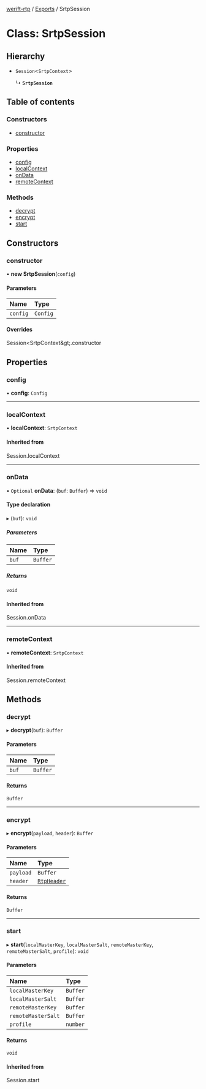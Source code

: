 [werift-rtp](../README.md) / [Exports](../modules.md) / SrtpSession

# Class: SrtpSession

## Hierarchy

- `Session`<`SrtpContext`\>

  ↳ **`SrtpSession`**

## Table of contents

### Constructors

- [constructor](SrtpSession.md#constructor)

### Properties

- [config](SrtpSession.md#config)
- [localContext](SrtpSession.md#localcontext)
- [onData](SrtpSession.md#ondata)
- [remoteContext](SrtpSession.md#remotecontext)

### Methods

- [decrypt](SrtpSession.md#decrypt)
- [encrypt](SrtpSession.md#encrypt)
- [start](SrtpSession.md#start)

## Constructors

### constructor

• **new SrtpSession**(`config`)

#### Parameters

| Name | Type |
| :------ | :------ |
| `config` | `Config` |

#### Overrides

Session&lt;SrtpContext\&gt;.constructor

## Properties

### config

• **config**: `Config`

___

### localContext

• **localContext**: `SrtpContext`

#### Inherited from

Session.localContext

___

### onData

• `Optional` **onData**: (`buf`: `Buffer`) => `void`

#### Type declaration

▸ (`buf`): `void`

##### Parameters

| Name | Type |
| :------ | :------ |
| `buf` | `Buffer` |

##### Returns

`void`

#### Inherited from

Session.onData

___

### remoteContext

• **remoteContext**: `SrtpContext`

#### Inherited from

Session.remoteContext

## Methods

### decrypt

▸ **decrypt**(`buf`): `Buffer`

#### Parameters

| Name | Type |
| :------ | :------ |
| `buf` | `Buffer` |

#### Returns

`Buffer`

___

### encrypt

▸ **encrypt**(`payload`, `header`): `Buffer`

#### Parameters

| Name | Type |
| :------ | :------ |
| `payload` | `Buffer` |
| `header` | [`RtpHeader`](RtpHeader.md) |

#### Returns

`Buffer`

___

### start

▸ **start**(`localMasterKey`, `localMasterSalt`, `remoteMasterKey`, `remoteMasterSalt`, `profile`): `void`

#### Parameters

| Name | Type |
| :------ | :------ |
| `localMasterKey` | `Buffer` |
| `localMasterSalt` | `Buffer` |
| `remoteMasterKey` | `Buffer` |
| `remoteMasterSalt` | `Buffer` |
| `profile` | `number` |

#### Returns

`void`

#### Inherited from

Session.start
